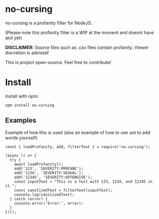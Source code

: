 # no-cursing
no-cursing is a profanity filter for NodeJS.

(Please note this profanity filter is a WIP at the moment and doesnt have alot yet)

**DISCLAIMER:** Source files such as .csv files contain profanity. Viewer discretion is advised!

This is project open-source. Feel free to contribute!

# Install
Install with npm:

`npm install no-cursing` 

## Examples
Example of how this is used (also an example of how to use `add` to add words yourself)
```
const { loadProfanity, add, filterText } = require('no-cursing');

(async () => {
  try {
    await loadProfanity();
    add('123', 'SEVERITY:PROFANE');
    add('1234', 'SEVERITY:SEXUAL');
    add('12345', 'SEVERITY:OFFENSIVE');
    const inputText = "This is a test with 123, 1234, and 12345 in it.";
    const sanitizedText = filterText(inputText);
    console.log(sanitizedText);
  } catch (error) {
    console.error('Error:', error);
  }
})();
```
